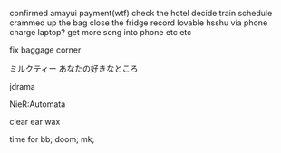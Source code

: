 confirmed amayui payment(wtf)
check the hotel
decide train schedule
crammed up the bag
close the fridge
record lovable hsshu via phone
charge laptop?
get more song into phone
etc etc

fix baggage corner

ミルクティー
あなたの好きなところ

jdrama

NieR:Automata

clear ear wax

time for 
bb;
doom;
mk;
